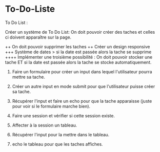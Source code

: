 # To-Do-Liste

To Do List :

Créer un système de To Do List: On doit pouvoir créer des taches et celles ci doivent apparaître sur la page.

++ On doit pouvoir supprimer les taches
++ Créer un design responsive
+++ Système de dates > si la date est passée alors la tache se supprime 
++++ Implémenter une troisième possibilité : On doit pouvoir stocker une tache ET si la date est passée alors la tache se stocke automatiquement.


1) Faire un formulaire pour créer un input dans lequel l'utilisateur pourra mettre sa tache.

2) Créer un autre input en mode submit pour que l'utilisateur puisse créer sa tache.

3) Récupérer l'input et faire un echo pour que la tache apparaisse (juste pour voir si le formulaire marche bien).

4) Faire une session et vérifier si cette session existe.

5) Affecter à la session un tableau.

6) Récupérer l'input pour la mettre dans le tableau.

7) echo le tableau pour que les taches affiches.